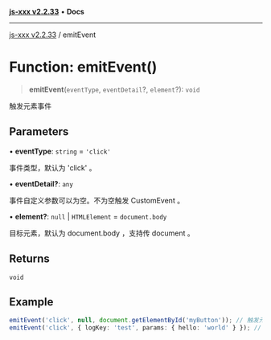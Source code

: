 [**js-xxx v2.2.33**](../README.md) • **Docs**

***

[js-xxx v2.2.33](../README.md) / emitEvent

# Function: emitEvent()

> **emitEvent**(`eventType`, `eventDetail`?, `element`?): `void`

触发元素事件

## Parameters

• **eventType**: `string` = `'click'`

事件类型，默认为 'click' 。

• **eventDetail?**: `any`

事件自定义参数可以为空。不为空触发 CustomEvent 。

• **element?**: `null` \| `HTMLElement` = `document.body`

目标元素，默认为 document.body ，支持传 document 。

## Returns

`void`

## Example

```ts
emitEvent('click', null, document.getElementById('myButton')); // 触发元素点击事件
emitEvent('click', { logKey: 'test', params: { hello: 'world' } }); // 触发自定义元素点击事件
```
